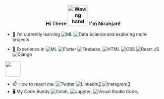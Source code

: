 <h3 align="center">
    Hi There
    <img src="https://raw.githubusercontent.com/nixin72/nixin72/master/wave.gif" 
         alt="Waving hand animated gif"
         height="65"
         width="65" />
    I'm Niranjan!
</h3>

<!--
**itsniranjan/itsniranjan** is a ✨ _special_ ✨ repository because its `README.md` (this file) appears on your GitHub profile.

Here are some ideas to get you started:

- 🔭 I’m currently working on  ![Flutter][2.1],  ![Firebase][2.4],  
- 🌱 I’m currently learning ![Flutter][2.1], ![Django][2.2],  ![React][2.3]
- 💬 Ask me about ...
- 📫 How to reach me: 
- You can find me on [![Twitter][1.1]1], or on [![LinkedIn][1.2]2], or on [![Instagram][1.3]3]

- ⚡ Fun fact: 
-->



- 🌱 I’m currently learning ![ML][2.0] ![Data Science][1.9] and exploring more projects 

- 👐 Experience in ![ML][2.0] ![Flutter][2.1]  ![Firebase][2.4],  ![HTML][4.1]  ![CSS][4.2]  ![React JS][2.3]  ![Django][2.2] 

[<img src="https://logos-world.net/wp-content/uploads/2020/04/Twitter-Logo.png" width="50" height="50">](https://twitter.com/NiranjanNeelak1)
- 📫 How to reach me:  ![Twitter][1.1]  ![LinkedIn][1.2][2]  ![Instagram][1.3][3]
- 🖥️ My Code Buddy   ![Colab][3.1], ![Jupyter][3.2], ![Visual Studio Code][3.3], 


[1.1]: https://img.shields.io/badge/Twitter-1DA1F2?style=for-the-badge&logo=twitter&logoColor=white
[1]: https://twitter.com/NiranjanNeelak1
[1.2]: 	https://img.shields.io/badge/LinkedIn-0077B5?style=for-the-badge&logo=linkedin&logoColor=white
[2]:https://www.linkedin.com/in/niranjan-neelakantan
[1.3]:https://img.shields.io/badge/Instagram-E4405F?style=for-the-badge&logo=instagram&logoColor=white
[3]:https://www.instagram.com/niranjan_neelakantan/

[1.9]: https://img.shields.io/badge/Data_Science-02569A?style=for-the-badge&logoColor=red
[2.0]: https://img.shields.io/badge/Machine_Learning-02569B?style=for-the-badge&logoColor=white
[2.1]: https://img.shields.io/badge/Flutter-02569B?style=for-the-badge&logo=flutter&logoColor=white
[2.2]: https://img.shields.io/badge/Django-092E20?style=for-the-badge&logo=django&logoColor=white
[2.3]: https://img.shields.io/badge/React-20232A?style=for-the-badge&logo=react&logoColor=61DAFB
[2.4]: https://img.shields.io/badge/firebase-ffca28?style=for-the-badge&logo=firebase&logoColor=black

[3.3]: https://img.shields.io/badge/Visual_Studio_Code-0078D4?style=for-the-badge&logo=visual%20studio%20code&logoColor=white
[3.2]: https://img.shields.io/badge/jupyter-F9AB00?style=for-the-badge&logo=jupyter&logoColor=white
[3.1]: https://img.shields.io/badge/google_colab-F9AB00?style=for-the-badge&logo=googlecolab&logoColor=white


[4.1]: 	https://img.shields.io/badge/HTML5-E34F26?style=for-the-badge&logo=html5&logoColor=white
[4.2]: https://img.shields.io/badge/CSS3-1572B6?style=for-the-badge&logo=css3&logoColor=white
[4.3]: https://img.shields.io/badge/JavaScript-F7DF1E?style=for-the-badge&logo=javascript&logoColor=black
